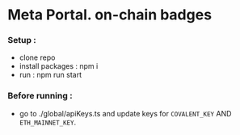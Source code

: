 # Meta Portal. on-chain badges

###  Setup : 
- clone repo
- install packages : npm i 
- run : npm run start

### Before running : 
- go to ./global/apiKeys.ts and update keys for
  `COVALENT_KEY` AND `ETH_MAINNET_KEY`.


